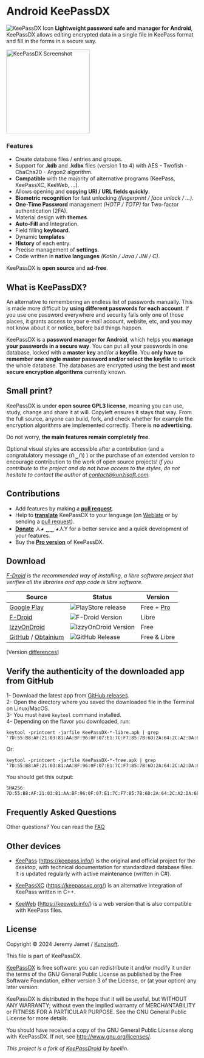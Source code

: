 
# Android KeePassDX

<img alt="KeePassDX Icon" src="https://raw.githubusercontent.com/Kunzisoft/KeePassDX/master/art/icon.png"> **Lightweight password safe and manager for Android**, KeePassDX allows editing encrypted data in a single file in KeePass format and fill in the forms in a secure way.

<img alt="KeePassDX Screenshot" src="https://raw.githubusercontent.com/Kunzisoft/KeePassDX/master/art/screen.jpg" width="220">

### Features

 - Create database files / entries and groups.
 - Support for **.kdb** and **.kdbx** files (version 1 to 4) with AES - Twofish - ChaCha20 - Argon2 algorithm.
 - **Compatible** with the majority of alternative programs (KeePass, KeePassXC, KeeWeb, …).
 - Allows opening and **copying URI / URL fields quickly**.
 - **Biometric recognition** for fast unlocking *(fingerprint / face unlock / …)*.
 - **One-Time Password** management *(HOTP / TOTP)* for Two-factor authentication (2FA).
 - Material design with **themes**.
 - **Auto-Fill** and Integration.
 - Field filling **keyboard**.
 - Dynamic **templates** 
 - **History** of each entry.
 - Precise management of **settings**.
 - Code written in **native languages** *(Kotlin / Java / JNI / C)*.

KeePassDX is **open source** and **ad-free**.

## What is KeePassDX?

An alternative to remembering an endless list of passwords manually. This is made more difficult by **using different passwords for each account**. If you use one password everywhere and security fails only one of those places, it grants access to your e-mail account, website, etc, and you may not know about it or notice, before bad things happen.

KeePassDX is a **password manager for Android**, which helps you **manage your passwords in a secure way**. You can put all your passwords in one database, locked with a **master key** and/or a **keyfile**. You **only have to remember one single master password and/or select the keyfile** to unlock the whole database. The databases are encrypted using the best and **most secure encryption algorithms** currently known.

## Small print?

KeePassDX is under **open source GPL3 license**, meaning you can use, study, change and share it at will. Copyleft ensures it stays that way.
From the full source, anyone can build, fork, and check whether for example the encryption algorithms are implemented correctly.
There is **no advertising**.

Do not worry, **the main features remain completely free**.

Optional visual styles are accessible after a contribution (and a congratulatory message (Ո‿Ո) ) or the purchase of an extended version to encourage contribution to the work of open source projects!
*If you contribute to the project and do not have access to the styles, do not hesitate to contact the author at [contact@kunzisoft.com](contact@kunzisoft.com).*

## Contributions

* Add features by making a **[pull request](https://help.github.com/articles/about-pull-requests/)**.
* Help to **[translate](https://hosted.weblate.org/projects/keepass-dx/strings/)** KeePassDX to your language (on [Weblate](https://hosted.weblate.org/projects/keepass-dx/) or by sending a [pull request](https://help.github.com/articles/about-pull-requests/)).
* **[Donate](https://www.keepassdx.com/#donation)**  人◕ ‿‿ ◕人Y for a better service and a quick development of your features.
* Buy the **[Pro version](https://play.google.com/store/apps/details?id=com.kunzisoft.keepass.pro)** of KeePassDX.

## Download

*[F-Droid](https://f-droid.org/packages/com.kunzisoft.keepass.libre/) is the recommended way of installing, a libre software project that verifies all the libraries and app code is libre software.*

| Source | Status | Version |
|--------|--------|---------|
| [Google Play](https://play.google.com/store/apps/details?id=com.kunzisoft.keepass.free) | ![PlayStore release](https://img.shields.io/endpoint?color=green&logo=google-play&logoColor=green&url=https%3A%2F%2Fplay.cuzi.workers.dev%2Fplay%3Fi%3Dcom.kunzisoft.keepass.free%26gl%3DUS%26hl%3Den%26l%3DGoogle%2520Play%26m%3D%24version) | Free + [Pro](https://play.google.com/store/apps/details?id=com.kunzisoft.keepass.pro) |
| [F-Droid](https://f-droid.org/en/packages/com.kunzisoft.keepass.libre/) | ![F-Droid Version](https://img.shields.io/f-droid/v/com.kunzisoft.keepass.libre?logo=F-Droid) | Libre |
| [IzzyOnDroid](https://apt.izzysoft.de/fdroid/index/apk/com.kunzisoft.keepass.free) | ![IzzyOnDroid Version](https://img.shields.io/endpoint?url=https://apt.izzysoft.de/fdroid/api/v1/shield/com.kunzisoft.keepass.free&label=IzzyOnDroid) | Free |
| [GitHub](https://github.com/Kunzisoft/KeePassDX/releases) / [Obtainium](https://github.com/ImranR98/Obtainium) | ![GitHub Release](https://img.shields.io/github/v/release/Kunzisoft/KeePassDX?include_prereleases&logo=GitHub) | Free & Libre |

[Version [differences](https://github.com/Kunzisoft/KeePassDX/wiki/FAQ#why-a-libre-and-free-version)]

## Verify the authenticity of the downloaded app from GitHub
1- Download the latest app from [GitHub releases](https://github.com/Kunzisoft/KeePassDX/releases/latest). <br>
2- Open the directory where you saved the downloaded file in the Terminal on Linux/MacOS. <br>
3- You must have `keytool` command installed. <br>
4- Depending on the flavor you downloaded, run:
```
keytool -printcert -jarfile KeePassDX-*-libre.apk | grep '7D:55:B8:AF:21:03:81:AA:BF:96:0F:07:E1:7C:F7:85:7B:6D:2A:64:2C:A2:DA:6B:F0:BD:F1:B2:00:36:2F:04'
```
Or:
```
keytool -printcert -jarfile KeePassDX-*-free.apk | grep '7D:55:B8:AF:21:03:81:AA:BF:96:0F:07:E1:7C:F7:85:7B:6D:2A:64:2C:A2:DA:6B:F0:BD:F1:B2:00:36:2F:04'
```
You should get this output:
```
SHA256: 7D:55:B8:AF:21:03:81:AA:BF:96:0F:07:E1:7C:F7:85:7B:6D:2A:64:2C:A2:DA:6B:F0:BD:F1:B2:00:36:2F:04
```
## Frequently Asked Questions

Other questions? You can read the [FAQ](https://github.com/Kunzisoft/KeePassDX/wiki/FAQ) 
	
## Other devices

- [KeePass](https://keepass.info/) (https://keepass.info/) is the original and official project for the desktop, with technical documentation for standardized database files. It is updated regularly with active maintenance (written in C#).

- [KeePassXC](https://keepassxc.org/) (https://keepassxc.org/) is an alternative integration of KeePass written in C++.

- [KeeWeb](https://keeweb.info/) (https://keeweb.info/) is a web version that is also compatible with KeePass files.

## License

  Copyright © 2024 Jeremy Jamet / [Kunzisoft](https://www.kunzisoft.com).

  This file is part of KeePassDX.

  [KeePassDX](https://www.keepassdx.com) is free software: you can redistribute it and/or modify
  it under the terms of the GNU General Public License as published by
  the Free Software Foundation, either version 3 of the License, or
  (at your option) any later version.

  KeePassDX is distributed in the hope that it will be useful,
  but WITHOUT ANY WARRANTY; without even the implied warranty of
  MERCHANTABILITY or FITNESS FOR A PARTICULAR PURPOSE.  See the
  GNU General Public License for more details.

  You should have received a copy of the GNU General Public License
  along with KeePassDX.  If not, see <http://www.gnu.org/licenses/>.
  
  *This project is a fork of [KeePassDroid](https://github.com/bpellin/keepassdroid) by bpellin.*
